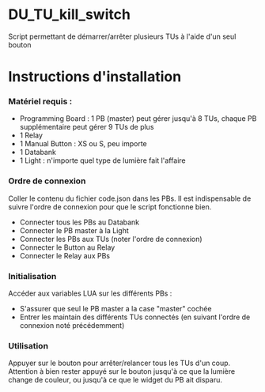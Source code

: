 # DU_TU_kill_switch
Script permettant de démarrer/arrêter plusieurs TUs à l'aide d'un seul bouton
# Instructions d'installation
### Matériel requis :
- Programming Board : 1 PB (master) peut gérer jusqu'à 8 TUs, chaque PB supplémentaire peut gérer 9 TUs de plus
- 1 Relay
- 1 Manual Button : XS ou S, peu importe
- 1 Databank
- 1 Light : n'importe quel type de lumière fait l'affaire
### Ordre de connexion
Coller le contenu du fichier code.json dans les PBs.
Il est indispensable de suivre l'ordre de connexion pour que le script fonctionne bien.
- Connecter tous les PBs au Databank
- Connecter le PB master à la Light
- Connecter les PBs aux TUs (noter l'ordre de connexion)
- Connecter le Button au Relay
- Connecter le Relay aux PBs
### Initialisation
Accéder aux variables LUA sur les différents PBs :
- S'assurer que seul le PB master a la case "master" cochée
- Entrer les maintain des différents TUs connectés (en suivant l'ordre de connexion noté précédemment)
### Utilisation
Appuyer sur le bouton pour arrêter/relancer tous les TUs d'un coup.
Attention à bien rester appuyé sur le bouton jusqu'à ce que la lumière change de couleur, ou jusqu'à ce que le widget du PB ait disparu.
